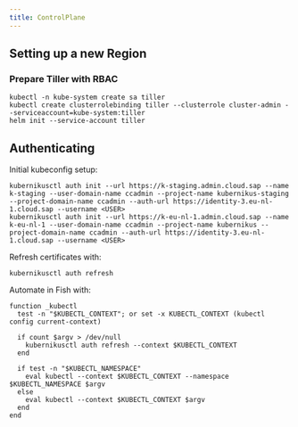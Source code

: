 ```yaml
---
title: ControlPlane 
---
```


## Setting up a new Region

### Prepare Tiller with RBAC
```
kubectl -n kube-system create sa tiller
kubectl create clusterrolebinding tiller --clusterrole cluster-admin --serviceaccount=kube-system:tiller
helm init --service-account tiller
```

## Authenticating

Initial kubeconfig setup:
```
kubernikusctl auth init --url https://k-staging.admin.cloud.sap --name k-staging --user-domain-name ccadmin --project-name kubernikus-staging --project-domain-name ccadmin --auth-url https://identity-3.eu-nl-1.cloud.sap --username <USER> 
kubernikusctl auth init --url https://k-eu-nl-1.admin.cloud.sap --name k-eu-nl-1 --user-domain-name ccadmin --project-name kubernikus --project-domain-name ccadmin --auth-url https://identity-3.eu-nl-1.cloud.sap --username <USER> 
```

Refresh certificates with:
```
kubernikusctl auth refresh
```

Automate in Fish with:
```
function _kubectl
  test -n "$KUBECTL_CONTEXT"; or set -x KUBECTL_CONTEXT (kubectl config current-context)

  if count $argv > /dev/null
    kubernikusctl auth refresh --context $KUBECTL_CONTEXT
  end

  if test -n "$KUBECTL_NAMESPACE"
    eval kubectl --context $KUBECTL_CONTEXT --namespace $KUBECTL_NAMESPACE $argv
  else
    eval kubectl --context $KUBECTL_CONTEXT $argv
  end
end
```
